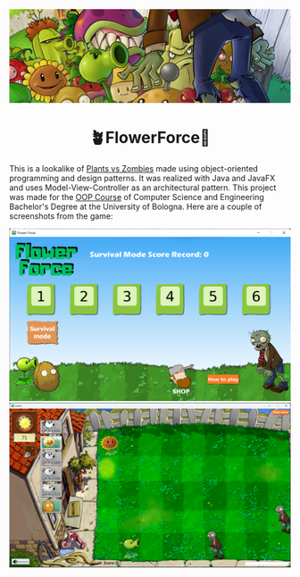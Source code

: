 <img src="https://raw.githubusercontent.com/nicolo-mn/OOP22-flower-force/main/screenshots/plantsvszombies.jpeg"/>

<h1 align="center">🪴FlowerForce🌻</h1>

<p align="left">
This is a lookalike of <a href="https://www.ea.com/games/plants-vs-zombies/plants-vs-zombies">Plants vs Zombies</a> made using object-oriented programming and design patterns. It was realized with Java and JavaFX and uses Model-View-Controller as an architectural pattern. This project was made for the <a href="https://www.unibo.it/en/teaching/course-unit-catalogue/course-unit/2023/378219">OOP Course</a> of Computer Science and Engineering Bachelor's Degree at the University of Bologna. Here are a couple of screenshots from the game:
</p>

<img src="https://raw.githubusercontent.com/nicolo-mn/OOP22-flower-force/main/screenshots/menu.png"/>
<img src="https://raw.githubusercontent.com/nicolo-mn/OOP22-flower-force/main/screenshots/game.png"/>
